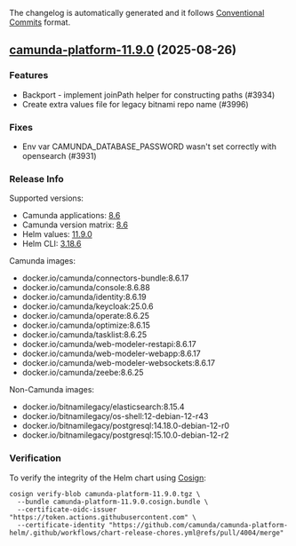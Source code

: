 The changelog is automatically generated and it follows [Conventional Commits](https://www.conventionalcommits.org/en/v1.0.0/) format.

## [camunda-platform-11.9.0](https://github.com/camunda/camunda-platform-helm/releases/tag/camunda-platform-11.9.0) (2025-08-26)

### Features

- Backport - implement joinPath helper for constructing paths (#3934)
- Create extra values file for legacy bitnami repo name (#3996)

### Fixes

- Env var CAMUNDA_DATABASE_PASSWORD wasn't set correctly with opensearch (#3931)

<!-- generated by git-cliff -->
### Release Info

Supported versions:

- Camunda applications: [8.6](https://github.com/camunda/camunda/releases?q=tag%3A8.6&expanded=true)
- Camunda version matrix: [8.6](https://helm.camunda.io/camunda-platform/version-matrix/camunda-8.6)
- Helm values: [11.9.0](https://artifacthub.io/packages/helm/camunda/camunda-platform/11.9.0#parameters)
- Helm CLI: [3.18.6](https://github.com/helm/helm/releases/tag/v3.18.6)

Camunda images:

- docker.io/camunda/connectors-bundle:8.6.17
- docker.io/camunda/console:8.6.88
- docker.io/camunda/identity:8.6.19
- docker.io/camunda/keycloak:25.0.6
- docker.io/camunda/operate:8.6.25
- docker.io/camunda/optimize:8.6.15
- docker.io/camunda/tasklist:8.6.25
- docker.io/camunda/web-modeler-restapi:8.6.17
- docker.io/camunda/web-modeler-webapp:8.6.17
- docker.io/camunda/web-modeler-websockets:8.6.17
- docker.io/camunda/zeebe:8.6.25

Non-Camunda images:

- docker.io/bitnamilegacy/elasticsearch:8.15.4
- docker.io/bitnamilegacy/os-shell:12-debian-12-r43
- docker.io/bitnamilegacy/postgresql:14.18.0-debian-12-r0
- docker.io/bitnamilegacy/postgresql:15.10.0-debian-12-r2

### Verification

To verify the integrity of the Helm chart using [Cosign](https://docs.sigstore.dev/signing/quickstart/):

```shell
cosign verify-blob camunda-platform-11.9.0.tgz \
  --bundle camunda-platform-11.9.0.cosign.bundle \
  --certificate-oidc-issuer "https://token.actions.githubusercontent.com" \
  --certificate-identity "https://github.com/camunda/camunda-platform-helm/.github/workflows/chart-release-chores.yml@refs/pull/4004/merge"
```
